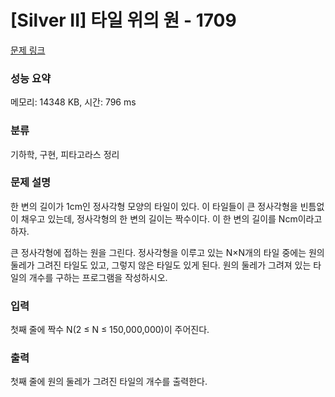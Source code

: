 # [Silver II] 타일 위의 원 - 1709 

[문제 링크](https://www.acmicpc.net/problem/1709) 

### 성능 요약

메모리: 14348 KB, 시간: 796 ms

### 분류

기하학, 구현, 피타고라스 정리

### 문제 설명

<p>한 변의 길이가 1cm인 정사각형 모양의 타일이 있다. 이 타일들이 큰 정사각형을 빈틈없이 채우고 있는데, 정사각형의 한 변의 길이는 짝수이다. 이 한 변의 길이를 Ncm이라고 하자.</p>

<p>큰 정사각형에 접하는 원을 그린다. 정사각형을 이루고 있는 N×N개의 타일 중에는 원의 둘레가 그려진 타일도 있고, 그렇지 않은 타일도 있게 된다. 원의 둘레가 그려져 있는 타일의 개수를 구하는 프로그램을 작성하시오.</p>

### 입력 

 <p>첫째 줄에 짝수 N(2 ≤ N ≤ 150,000,000)이 주어진다.</p>

### 출력 

 <p>첫째 줄에 원의 둘레가 그려진 타일의 개수를 출력한다.</p>

